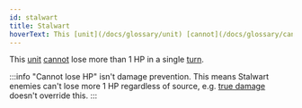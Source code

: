 ```yaml
---
id: stalwart
title: Stalwart
hoverText: This [unit](/docs/glossary/unit) [cannot](/docs/glossary/cannot) lose more than 1 HP in a single [turn](/docs/glossary/turn).
---
```


This [unit](/docs/glossary/unit) [cannot](/docs/glossary/cannot) lose more than 1 HP in a single [turn](/docs/glossary/turn).

:::info
"Cannot lose HP" isn't damage prevention. This means Stalwart enemies can't lose more 1 HP regardless of source, e.g. [true damage](/docs/glossary/true-damage.md) doesn't override this.
:::
